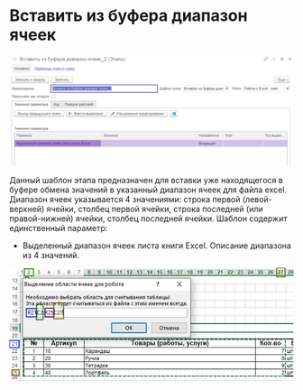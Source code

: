 # Вставить из буфера диапазон ячеек

![](<../../../../.gitbook/assets/Вставить из буфера диапазон ячеек.png>)

Данный шаблон этапа предназначен для вставки уже находящегося в буфере обмена значений в указанный диапазон ячеек для файла excel. Диапазон ячеек указывается 4 значениями: строка первой (левой-верхней) ячейки, столбец первой ячейки, строка последней (или правой-нижней) ячейки, столбец последней ячейки. Шаблон содержит единственный параметр:

* Выделенный диапазон ячеек листа книги Excel. Описание диапазона из 4 значений.

![](<../../../../.gitbook/assets/Диапазон ячеек 2.png>)
